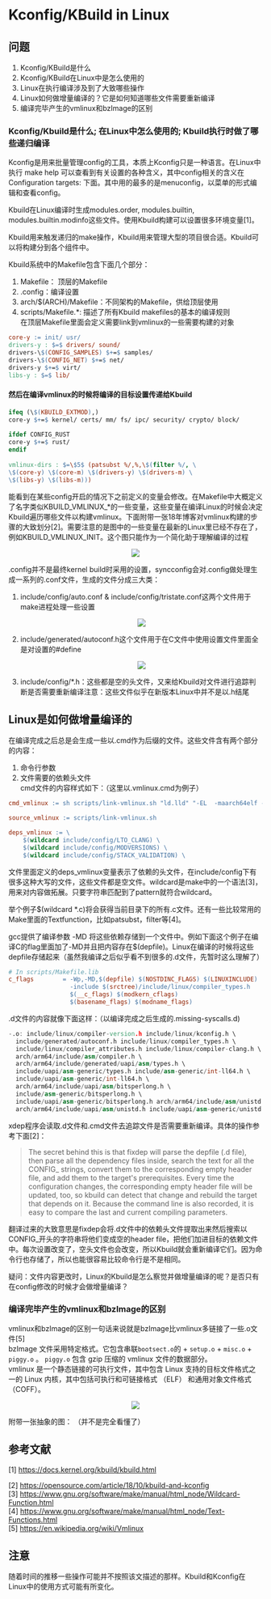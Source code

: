 # Kconfig/KBuild in Linux​  

## 问题  

1. Kconfig/KBuild是什么  
2. Kconfig/KBuild在Linux中是怎么使用的  
3. Linux在执行编译涉及到了大致哪些操作  
4. Linux如何做增量编译的？它是如何知道哪些文件需要重新编译  
5. 编译完毕产生的vmlinux和bzImage的区别  

### Kconfig/Kbuild是什么; 在Linux中怎么使用的; Kbuild执行时做了哪些递归编译

Kconfig是用来批量管理config的工具，本质上Kconfig只是一种语言。在Linux中执行 make help 可以查看到有关设置的各种含义，其中config相关的含义在 Configuration targets: 下面。其中用的最多的是menuconfig，以菜单的形式编辑和查看config。  

Kbuild在Linux编译时生成modules.order, modules.builtin, modules.builtin.modinfo这些文件。使用Kbuild构建可以设置很多环境变量[1]。  

Kbuild用来触发递归的make操作，Kbuild用来管理大型的项目很合适。Kbuild可以将构建分到各个组件中。  

Kbuild系统中的Makefile包含下面几个部分：  

1. Makefile： 顶层的Makefile  
2. .config：编译设置  
3. arch/\$(ARCH)/Makefile：不同架构的Makefile，供给顶层使用  
4. scripts/Makefile.\*: 描述了所有Kbuild makefiles的基本的编译规则  
在顶层Makefile里面会定义需要link到vmlinux的一些需要构建的对象  

```Makefile
core-y := init/ usr/  
drivers-y : $=$ drivers/ sound/  
drivers-\$(CONFIG_SAMPLES) $+=$ samples/  
drivers-\$(CONFIG_NET) $+=$ net/  
drivers-y $+=$ virt/  
libs-y : $=$ lib/  
```

#### 然后在编译vmlinux的时候将编译的目标设置传递给Kbuild  

```Makefile
ifeq (\$(KBUILD_EXTMOD),)   
core-y $+=$ kernel/ certs/ mm/ fs/ ipc/ security/ crypto/ block/   
  
ifdef CONFIG_RUST   
core-y $+=$ rust/   
endif   
  
vmlinux-dirs : $=\$5$ (patsubst %/,%,\$(filter %/, \   
\$(core-y) \$(core-m) \$(drivers-y) \$(drivers-m) \   
\$(libs-y) \$(libs-m)))
```  

能看到在某些config开启的情况下之前定义的变量会修改。在Makefile中大概定义了名字类似KBUILD_VMLINUX_\*的一些变量，这些变量在编译Linux的时候会决定Kbuild遍历哪些文件以构建vmlinux。下面附带一张18年博客对vmlinux构建的步骤的大致划分[2]。需要注意的是图中的一些变量在最新的Linux里已经不存在了，例如KBUILD_VMLINUX_INIT。这个图只能作为一个简化助于理解编译的过程  

<div style="text-align: center;">
    <img src="../images/Kconfig_Kbuild_p1.PNG"> 
</div> 

.config并不是最终kernel build时采用的设置，syncconfig会对.config做处理生成一系列的.conf文件，生成的文件分成三大类：  

1. include/config/auto.conf & include/config/tristate.conf这两个文件用于make进程处理一些设置  

    <div style="text-align: center;">
        <img src="../images/Kconfig_Kbuild_p2.PNG"> 
    </div>

1. include/generated/autoconf.h这个文件用于在C文件中使用设置文件里面全是对设置的#define  

    <div style="text-align: center;">
        <img src="../images/Kconfig_Kbuild_p3.PNG">
    </div>  

1. include/config/\*.h：这些都是空的头文件，又来给Kbuild对文件进行追踪判断是否需要重新编译注意：这些文件似乎在新版本Linux中并不是以.h结尾  

## Linux是如何做增量编译的  

在编译完成之后总是会生成一些以.cmd作为后缀的文件。这些文件含有两个部分的内容：  

1. 命令行参数  
2. 文件需要的依赖头文件  
cmd文件的内容样式如下：（这里以.vmlinux.cmd为例子）  

```Makefile
cmd_vmlinux := sh scripts/link-vmlinux.sh "ld.lld" "-EL  -maarch64elf -z norelro" "--no-undefined -X -shared -Bsymbolic -z notext  --no-apply-dynamic-relocs --fix-cortex-a53-843419 --build-id=sha1 --pack-dyn-relocs=relr --use-android-relr-tags --orphan-handling=warn";  true

source_vmlinux := scripts/link-vmlinux.sh

deps_vmlinux := \
    $(wildcard include/config/LTO_CLANG) \
    $(wildcard include/config/MODVERSIONS) \
    $(wildcard include/config/STACK_VALIDATION) \
```

文件里面定义的deps_vmlinux变量表示了依赖的头文件，在include/config下有很多这种大写的文件，这些文件都是空文件。wildcard是make中的一个语法[3]，用来对内容做拓展。只要字符串匹配到了pattern就符合wildcard。  

举个例子\$(wildcard \*.c)将会获得当前目录下的所有.c文件。还有一些比较常用的Make里面的Textfunction，比如patsubst，filter等[4]。  

gcc提供了编译参数 -MD 将这些依赖存储到一个文件中。例如下面这个例子在编译C的flag里面加了-MD并且把内容存在\$(depfile)。Linux在编译的时候将这些depfile存储起来（虽然我编译之后似乎看不到很多的.d文件，先暂时这么理解了）  

```Makefile
# In scripts/Makefile.lib
c_flags        = -Wp,-MD,$(depfile) $(NOSTDINC_FLAGS) $(LINUXINCLUDE)     \
                 -include $(srctree)/include/linux/compiler_types.h       \
                 $(__c_flags) $(modkern_cflags)                           \
                 $(basename_flags) $(modname_flags)
```

.d文件的内容就像下面这样：（以编译完成之后生成的.missing-syscalls.d)  

```D
-.o: include/linux/compiler-version.h include/linux/kconfig.h \
  include/generated/autoconf.h include/linux/compiler_types.h \
  include/linux/compiler_attributes.h include/linux/compiler-clang.h \
  arch/arm64/include/asm/compiler.h \
  arch/arm64/include/generated/uapi/asm/types.h \
  include/uapi/asm-generic/types.h include/asm-generic/int-ll64.h \
  include/uapi/asm-generic/int-ll64.h \
  arch/arm64/include/uapi/asm/bitsperlong.h \
  include/asm-generic/bitsperlong.h \
  include/uapi/asm-generic/bitsperlong.h arch/arm64/include/asm/unistd.h \
  arch/arm64/include/uapi/asm/unistd.h include/uapi/asm-generic/unistd.h
```

xdep程序会读取.d文件和.cmd文件去追踪文件是否需要重新编译。具体的操作参考下面[2]：  

> The secret behind this is that fixdep will parse the depfile (.d file), then parse all the dependency files inside, search the text for all the CONFIG_ strings, convert them to the corresponding empty header file, and add them to the target's prerequisites. Every time the configuration changes, the corresponding empty header file will be updated, too, so kbuild can detect that change and rebuild the target that depends on it. Because the command line is also recorded, it is easy to compare the last and current compiling parameters.  

翻译过来的大致意思是fixdep会将.d文件中的依赖头文件提取出来然后搜索以CONFIG_开头的字符串将他们变成空的header file，把他们加进目标的依赖文件中。每次设置改变了，空头文件也会改变，所以Kbuild就会重新编译它们。因为命令行也存储了，所以也能很容易比较命令行是不是相同。  

疑问：文件内容更改时，Linux的Kbuild是怎么察觉并做增量编译的呢？是否只有在config修改的时候才会做增量编译？  

### 编译完毕产生的vmlinux和bzImage的区别  

vmlinux和bzImage的区别一句话来说就是bzImage比vmlinux多链接了一些.o文件[5]  
bzImage 文件采用特定格式。它包含串联`bootsect.o`的 + `setup.o`  + `misc.o` +  
`piggy.o` 。 `piggy.o`  包含 gzip 压缩的 vmlinux 文件的数据部分。  
vmlinux  是一个静态链接的可执行文件，其中包含 Linux 支持的目标文件格式之一的 Linux 内核，其中包括可执行和可链接格式 （ELF） 和通用对象文件格式 （COFF）。  

<div style="text-align: center;">
    <img src="../images/Kconfig_Kbuild_p4.PNG">
</div>  

附带一张抽象的图： （并不是完全看懂了）  

## 参考文献  

[1] https://docs.kernel.org/kbuild/kbuild.html  

[2] https://opensource.com/article/18/10/kbuild-and-kconfig   
[3] https://www.gnu.org/software/make/manual/html_node/Wildcard-Function.html   
[4] https://www.gnu.org/software/make/manual/html_node/Text-Functions.html   
[5] https://en.wikipedia.org/wiki/Vmlinux  

## 注意  

随着时间的推移一些操作可能并不按照该文描述的那样。Kbuild和Kconfig在Linux中的使用方式可能有所变化。  